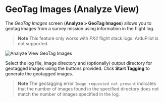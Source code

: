 # GeoTag Images (Analyze View)

The *GeoTag Images* screen (**Analyze > GeoTag Images**) allows you to geotag images from a survey mission using information in the flight log.

> **Note** This feature only works with *PX4* flight stack logs.
  ArduPilot is not supported.

![Analyze View GeoTag Images](../../assets/analyze/geotag_images.jpg)

Select the log file, image directory and (optionally) output directory for geotagged images using the buttons provided.
Click **Start Tagging** to generate the geotagged images.

> **Note** The geotagging error `Image requested not present` indicates that the number of images found in the specified directory does not match the number of images specified in the log. 
